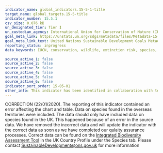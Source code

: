 ```yaml
---
indicator_name: global_indicators.15-5-1-title
target_name: global_targets.15-5-title
indicator_number: 15.5.1
csv_size: 0.076 kB
un_designated_tier: Tier I
un_custodian_agency: International Union for Conservation of Nature (IUCN), BirdLife International (BLI)
goal_meta_link: https://unstats.un.org/sdgs/metadata/files/Metadata-15-05-01.pdf
goal_meta_link_text: United Nations Sustainable Development Goals Metadata (PDF 440 KB)
reporting_status: inprogress
data_keywords: IUCN, conservation, wildlife, extinction risk, species, climate change, biodiversity, environment
  
source_active_1: false
source_active_2: false
source_active_3: false
source_active_4: false
source_active_5: false
source_active_6: false
indicator_sort_order: 15-05-01
other_info: This indicator has been identified in collaboration with topic experts.
---
```

CORRECTION (22/01/2020). The reporting of this indicator contained an error affecting the chart and table. Data on species found in the overseas territories were included. The data should only have included data on species found in the UK. This happened because of an error in the source data. We have removed the incorrect data and will update the indicator with the correct data as soon as we have completed our qulaity assurance processes. Correct data can be found on the [Integrated Biodiversity Assessment Tool](https://www.ibat-alliance.org/country_profiles/GBR) in the UK Country Profile under the Species tab. Please contact SustainableDevelopment@ons.gov.uk for more information
